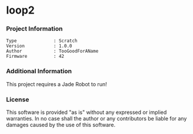 loop2
================



### Project Information
```
Type              : Scratch
Version           : 1.0.0
Author            : TooGoodForAName
Firmware          : 42
```

### Additional Information
This project requires a Jade Robot to run!

### License
This software is provided "as is" without any expressed or implied warranties.  In no case shall the author or any contributors be liable for any damages caused by the use of this software.

